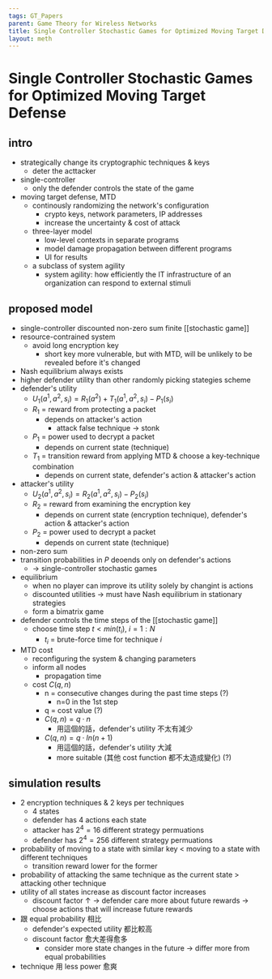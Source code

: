 ```yaml
---
tags: GT_Papers
parent: Game Theory for Wireless Networks
title: Single Controller Stochastic Games for Optimized Moving Target Defense
layout: meth
---
```

# Single Controller Stochastic Games for Optimized Moving Target Defense
## intro
- strategically change its cryptographic techniques & keys
  - deter the acttacker
- single-controller
  - only the defender controls the state of the game
- moving target defense, MTD
  - continously randomizing the network's configuration
    - crypto keys, network parameters, IP addresses
    - increase the uncertainty & cost of attack
  - three-layer model
    - low-level contexts in separate programs
    - model damage propagation between different programs
    - UI for results
  - a subclass of system agility
    - system agility: how efficiently the IT infrastructure of an organization can respond to external stimuli

## proposed model
- single-controller discounted non-zero sum finite [[stochastic game]]
- resource-contrained system
  - avoid long encryption key
    - short key more vulnerable, but with MTD, will be unlikely to be revealed before it's changed
- Nash equilibrium always exists
- higher defender utility than other randomly picking stategies scheme
- defender's utility
  - $U_1(a^1,a^2,s_i)=R_1(a^2)+T_1(a^1,a^2,s_i)-P_1(s_i)$
  - $R_1$ = reward from protecting a packet
    - depends on attacker's action
      - attack false technique → stonk
  - $P_1$ = power used to decrypt a packet
    - depends on current state (technique)
  - $T_1$ = transition reward from applying MTD & choose a key-technique combination
    - depends on current state, defender's action & attacker's action
- attacker's utility
  - $U_2(a^1,a^2,s_i)=R_2(a^1,a^2,s_i)-P_2(s_i)$
  - $R_2$ = reward from examining the encryption key
    - depends on current state (encryption technique), defender's action & attacker's action
  - $P_2$ = power used to decrypt a packet
    - depends on current state (technique)
- non-zero sum
- transition probabilities in $P$ deoends only on defender's actions
  - → single-controller stochastic games
- equilibrium
  - when no player can improve its utility solely by changint is actions 
  - discounted utilities → must have Nash equilibrium in stationary strategies
  - form a bimatrix game
- defender controls the time steps of the [[stochastic game]]
  - choose time step $t<min(t_i)$, $i=1:N$
    - $t_i$ = brute-force time for technique $i$
- MTD cost
  - reconfiguring the system & changing parameters
  - inform all nodes
    - propagation time
  - cost $C(q,n)$
    - n = consecutive changes during the past time steps (?)
      - n=0 in the 1st step
    - q = cost value (?)
    - $C(q,n)=q\cdot n$
      - 用這個的話，defender's utility 不太有減少
    - $C(q,n)=q\cdot ln(n+1)$
      - 用這個的話，defender's utility 大減
      - more suitable (其他 cost function 都不太造成變化) (?)

## simulation results
- 2 encryption techniques & 2 keys per techniques
  - 4 states
  - defender has 4 actions each state
  - attacker has $2^4=16$ different strategy permuations
  - defender has $2^4=256$ different strategy permuations
- probability of moving to a state with similar key < moving to a state with different techniques
  - transition reward lower for the former
- probability of attacking the same technique as the current state > attacking other technique
- utility of all states increase as discount factor increases
  - discount factor ↑ → defender care more about future rewards → choose actions that will increase future rewards
- 跟 equal probability 相比
  - defender's expected utility 都比較高
  - discount factor 愈大差得愈多
    - consider more state changes in the future → differ more from equal probabilities
- technique 用 less power 愈爽